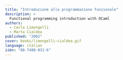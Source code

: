 ```yaml
---
title: "Introduzione alla programmazione funzionale"
description: >
  Functional programming introduction with OCaml
authors:
  - Carla Limongelli
  - Marta Cialdea
published: "2002"
cover: books/limongelli-cialdea.gif
language: italian
isbn: "88-7488-031-6"
---
```


